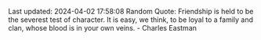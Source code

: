 Last updated: 2024-04-02 17:58:08
Random Quote: Friendship is held to be the severest test of character. It is easy, we think, to be loyal to a family and clan, whose blood is in your own veins. - Charles Eastman